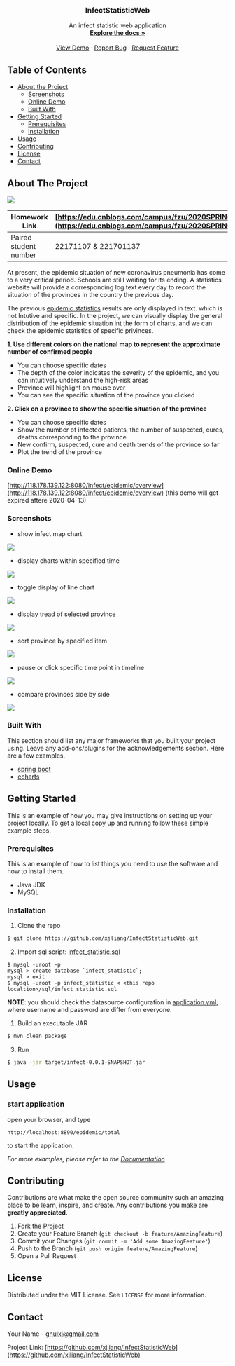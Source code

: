<!-- PROJECT LOGO -->
<br />

<p align="center">
  <h3 align="center">InfectStatisticWeb</h3>
  <p align="center">
    An infect statistic web application
    <br />
    <a href="https://github.com/xjliang/InfectStatisticWeb"><strong>Explore the docs »</strong></a>
    <br />
    <br />
    <a href="https://github.com/xjliang/InfectStatisticWeb/blob/master/README.md#online-demo">View Demo</a>
    ·
    <a href="https://github.com/xjliang/InfectStatisticWeb/issues">Report Bug</a>
    ·
    <a href="https://github.com/xjliang/InfectStatisticWeb/issues">Request Feature</a>
  </p>



</p>



<!-- TABLE OF CONTENTS -->

## Table of Contents

* [About the Project](#about-the-project)
  * [Screenshots](#screenshots)
  * [Online Demo](#online-demo)
  * [Built With](#built-with)
* [Getting Started](#getting-started)
  * [Prerequisites](#prerequisites)
  * [Installation](#installation)
* [Usage](#usage)
* [Contributing](#contributing)
* [License](#license)
* [Contact](#contact)



<!-- ABOUT THE PROJECT -->

## About The Project

[![](https://github.com/xjliang/InfectStatisticWeb/blob/master/assets/overview.png?raw=true)](https://example.com)


| Homework Link         | [https://edu.cnblogs.com/campus/fzu/2020SPRINGS/homework/10460](https://edu.cnblogs.com/campus/fzu/2020SPRINGS/homework/10460) |
| --------------------- | ------------------------------------------------------------ |
| Paired student number | 22171107 & 221701137                                         |


At present, the epidemic situation of new coronavirus pneumonia has come to a very critical period. Schools are stilll waiting for its ending. A statistics website will provide a corresponding log text every day to record the situation of the provinces in the country the previous day.

The previous [epidemic statistics](https://github.com/xjliang/InfectStatistic-main) results are only displayed in text. which is not Intutive and specific. In the project, we can visually display the general distribution of the epidemic situation int the form of charts, and we can check the epidemic statistics of specific privinces.

**1. Use different colors on the national map to represent the approximate number of confirmed people**

- You can choose specific dates
- The depth of the color indicates the severity of the epidemic, and you can intuitively understand the high-risk areas
- Province will highlight on mouse over
- You can see the specific situation of the province you clicked

**2. Click on a province to show the specific situation of the province**

- You can choose specific dates
- Show the number of infected patients, the number of suspected, cures, deaths corresponding to the province
- New confirm, suspected, cure and death trends of the province so far
- Plot the trend of the province



### Online Demo

[http://118.178.139.122:8080/infect/epidemic/overview](http://118.178.139.122:8080/infect/epidemic/overview) (this demo will get expired aftere 2020-04-13)



### Screenshots

- show infect map chart

![](https://github.com/xjliang/InfectStatisticWeb/blob/master/assets/infect-map-min.gif?raw=true)



- display charts within specified time

![](https://github.com/xjliang/InfectStatisticWeb/blob/master/assets/infect-time-selector-min.gif?raw=true)



- toggle display of line chart

![](https://github.com/xjliang/InfectStatisticWeb/blob/master/assets/infect-total-suspect-min.gif?raw=true)



- display tread of  selected province

![](https://github.com/xjliang/InfectStatisticWeb/blob/master/assets/infect-tread-min.gif?raw=true)



- sort province by specified item

![](https://github.com/xjliang/InfectStatisticWeb/blob/master/assets/infect-sort-min.gif?raw=true)



- pause or click specific time point in timeline

![](https://github.com/xjliang/InfectStatisticWeb/blob/master/assets/infect-timeline-min.gif?raw=true)



- compare provinces side by side

![](https://github.com/xjliang/InfectStatisticWeb/blob/master/assets/infect-compare-by-province-min.gif?raw=true)



### Built With

This section should list any major frameworks that you built your project using. Leave any add-ons/plugins for the acknowledgements section. Here are a few examples.
* [spring boot](https://spring.io/projects/spring-boot)
* [echarts](https://echartsjs.com)



<!-- GETTING STARTED -->

## Getting Started

This is an example of how you may give instructions on setting up your project locally.
To get a local copy up and running follow these simple example steps.

### Prerequisites

This is an example of how to list things you need to use the software and how to install them.

- Java JDK
- MySQL

### Installation

1. Clone the repo

```sh
$ git clone https://github.com/xjliang/InfectStatisticWeb.git
```
2. Import sql script: [infect_statistic.sql](https://github.com/xjliang/InfectStatisticWeb/tree/master/sql/infect_statistic.sql)

```mysql
$ mysql -uroot -p
mysql > create database `infect_statistic`;
mysql > exit
$ mysql -uroot -p infect_statistic < <this repo localtion>/sql/infect_statistic.sql
```

**NOTE**: you should check the datasource configuration in [application.yml](https://github.com/xjliang/InfectStatisticWeb/blob/master/src/main/resources/application.yml), where username and password are differ from everyone.

1. Build an executable JAR

```sh
$ mvn clean package
```
3. Run 

```sh
$ java -jar target/infect-0.0.1-SNAPSHOT.jar
```



<!-- USAGE EXAMPLES -->

## Usage

### start application

open your browser, and type

```
http://localhost:8890/epidemic/total
```

to start the application.



_For more examples, please refer to the [Documentation](https://example.com)_



<!-- CONTRIBUTING -->
## Contributing

Contributions are what make the open source community such an amazing place to be learn, inspire, and create. Any contributions you make are **greatly appreciated**.

1. Fork the Project
2. Create your Feature Branch (`git checkout -b feature/AmazingFeature`)
3. Commit your Changes (`git commit -m 'Add some AmazingFeature'`)
4. Push to the Branch (`git push origin feature/AmazingFeature`)
5. Open a Pull Request



<!-- LICENSE -->

## License

Distributed under the MIT License. See `LICENSE` for more information.



<!-- CONTACT -->

## Contact

Your Name - gnulxj@gmail.com

Project Link: [https://github.com/xjliang/InfectStatisticWeb](https://github.com/xjliang/InfectStatisticWeb)

